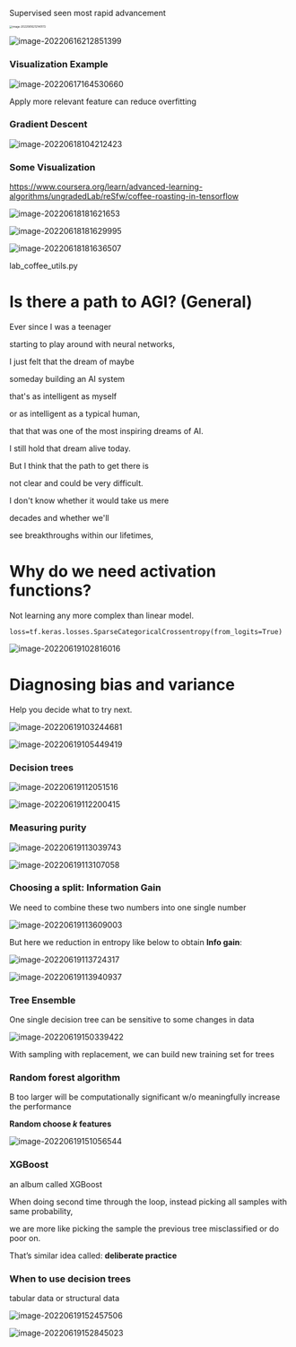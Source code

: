 Supervised seen most rapid advancement





<img src="https://ik.imagekit.io/haochen/Typora/image-20220616212140172.png" alt="image-20220616212140172" style="zoom:33%;" />



![image-20220616212851399](https://ik.imagekit.io/haochen/Typora/image-20220616212851399.png)

### Visualization Example

![image-20220617164530660](https://ik.imagekit.io/haochen/Typora/image-20220617164530660.png)



Apply more relevant feature can reduce overfitting

### Gradient Descent

![image-20220618104212423](https://ik.imagekit.io/haochen/Typora/image-20220618104212423.png)

### Some Visualization

https://www.coursera.org/learn/advanced-learning-algorithms/ungradedLab/reSfw/coffee-roasting-in-tensorflow

![image-20220618181621653](https://ik.imagekit.io/haochen/Typora/image-20220618181621653.png)

![image-20220618181629995](https://ik.imagekit.io/haochen/Typora/image-20220618181629995.png)

![image-20220618181636507](https://ik.imagekit.io/haochen/Typora/image-20220618181636507.png)

lab_coffee_utils.py

# Is there a path to AGI? (General)

Ever since I was a teenager 

starting to play around with neural networks, 

I just felt that the dream of maybe 

someday building an AI system 

that's as intelligent as myself 

or as intelligent as a typical human, 

that that was one of the most inspiring dreams of AI. 

I still hold that dream alive today. 

But I think that the path to get there is 

not clear and could be very difficult. 

I don't know whether it would take us mere 

decades and whether we'll 

see breakthroughs within our lifetimes, 





# Why do we need activation functions?

Not learning any more complex than linear model.



```
loss=tf.keras.losses.SparseCategoricalCrossentropy(from_logits=True)
```

![image-20220619102816016](https://ik.imagekit.io/haochen/Typora/image-20220619102816016.png)





# Diagnosing bias and variance

Help you decide what to try next.

![image-20220619103244681](https://ik.imagekit.io/haochen/Typora/image-20220619103244681.png)







![image-20220619105449419](https://ik.imagekit.io/haochen/Typora/image-20220619105449419.png)





### Decision trees

![image-20220619112051516](https://ik.imagekit.io/haochen/Typora/image-20220619112051516.png)

![image-20220619112200415](https://ik.imagekit.io/haochen/Typora/image-20220619112200415.png)

### Measuring purity

![image-20220619113039743](https://ik.imagekit.io/haochen/Typora/image-20220619113039743.png)

![image-20220619113107058](https://ik.imagekit.io/haochen/Typora/image-20220619113107058.png)

### Choosing a split: Information Gain

We need to combine these two numbers into one single number

![image-20220619113609003](https://ik.imagekit.io/haochen/Typora/image-20220619113609003.png)

But here we reduction in entropy like below to obtain **Info gain**:

![image-20220619113724317](https://ik.imagekit.io/haochen/Typora/image-20220619113724317.png)

![image-20220619113940937](https://ik.imagekit.io/haochen/Typora/image-20220619113940937.png)





### Tree Ensemble

One single decision tree can be sensitive to some changes in data

![image-20220619150339422](https://ik.imagekit.io/haochen/Typora/image-20220619150339422.png)

With sampling with replacement, we can build new training set for trees



### Random forest algorithm

B too larger will be computationally significant w/o meaningfully increase the performance

**Random choose $k$ features**

![image-20220619151056544](https://ik.imagekit.io/haochen/Typora/image-20220619151056544.png)



### XGBoost

an album called XGBoost

When doing second time through the loop, instead picking all samples with same probability, 

we are more like picking the sample the previous tree misclassified or do poor on.



That’s similar idea called: **deliberate practice**



### When to use decision trees

tabular data or structural data



![image-20220619152457506](https://ik.imagekit.io/haochen/Typora/image-20220619152457506.png)



![image-20220619152845023](https://ik.imagekit.io/haochen/Typora/image-20220619152845023.png)



